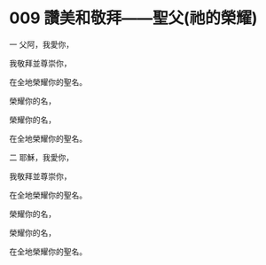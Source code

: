 # 009 讚美和敬拜——聖父(祂的榮耀)

一 父阿，我愛你，

我敬拜並尊崇你，

在全地榮耀你的聖名。

榮耀你的名，

榮耀你的名，

在全地榮耀你的聖名。

二 耶穌，我愛你，

我敬拜並尊崇你，

在全地榮耀你的聖名。

榮耀你的名，

榮耀你的名，

在全地榮耀你的聖名。

